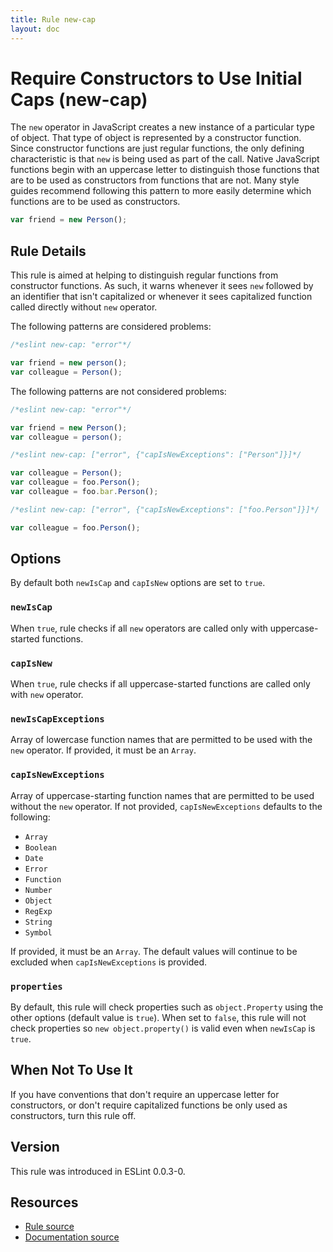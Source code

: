 ```yaml
---
title: Rule new-cap
layout: doc
---
```

<!-- Note: No pull requests accepted for this file. See README.md in the root directory for details. -->

# Require Constructors to Use Initial Caps (new-cap)

The `new` operator in JavaScript creates a new instance of a particular type of object. That type of object is represented by a constructor function. Since constructor functions are just regular functions, the only defining characteristic is that `new` is being used as part of the call. Native JavaScript functions begin with an uppercase letter to distinguish those functions that are to be used as constructors from functions that are not. Many style guides recommend following this pattern to more easily determine which functions are to be used as constructors.

```js
var friend = new Person();
```

## Rule Details

This rule is aimed at helping to distinguish regular functions from constructor functions. As such, it warns whenever it sees `new` followed by an identifier that isn't capitalized or whenever it sees capitalized function called directly without `new` operator.

The following patterns are considered problems:

```js
/*eslint new-cap: "error"*/

var friend = new person();
var colleague = Person();
```

The following patterns are not considered problems:

```js
/*eslint new-cap: "error"*/

var friend = new Person();
var colleague = person();
```

```js
/*eslint new-cap: ["error", {"capIsNewExceptions": ["Person"]}]*/

var colleague = Person();
var colleague = foo.Person();
var colleague = foo.bar.Person();
```

```js
/*eslint new-cap: ["error", {"capIsNewExceptions": ["foo.Person"]}]*/

var colleague = foo.Person();
```

## Options

By default both `newIsCap` and `capIsNew` options are set to `true`.

### `newIsCap`

When `true`, rule checks if all `new` operators are called only with uppercase-started functions.

### `capIsNew`

When `true`, rule checks if all uppercase-started functions are called only with `new` operator.

### `newIsCapExceptions`

Array of lowercase function names that are permitted to be used with the `new` operator.
If provided, it must be an `Array`.

### `capIsNewExceptions`

Array of uppercase-starting function names that are permitted to be used without the `new` operator. If not provided, `capIsNewExceptions` defaults to the following:

* `Array`
* `Boolean`
* `Date`
* `Error`
* `Function`
* `Number`
* `Object`
* `RegExp`
* `String`
* `Symbol`

If provided, it must be an `Array`. The default values will continue to be excluded when `capIsNewExceptions` is provided.

### `properties`

By default, this rule will check properties such as `object.Property` using the other options (default value is `true`). When set to `false`, this rule will not check properties so `new object.property()` is valid even when `newIsCap` is `true`.

## When Not To Use It

If you have conventions that don't require an uppercase letter for constructors, or don't require capitalized functions be only used as constructors, turn this rule off.

## Version

This rule was introduced in ESLint 0.0.3-0.

## Resources

* [Rule source](https://github.com/eslint/eslint/tree/master/lib/rules/new-cap.js)
* [Documentation source](https://github.com/eslint/eslint/tree/master/docs/rules/new-cap.md)
